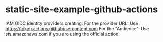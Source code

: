 # static-site-example-github-actions

IAM OIDC identity providers creating:
For the provider URL: Use https://token.actions.githubusercontent.com
For the "Audience": Use sts.amazonaws.com if you are using the official action.
